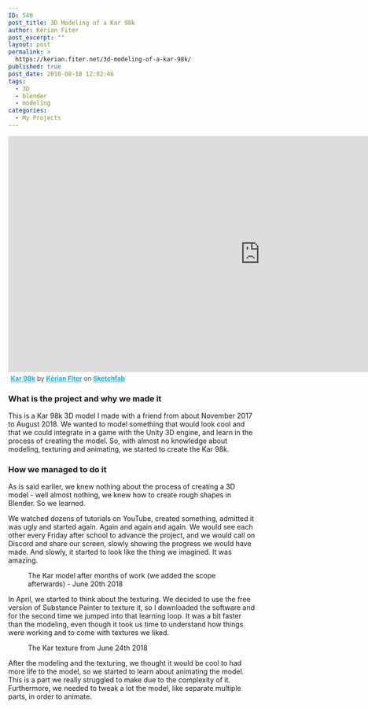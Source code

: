 ```yaml
---
ID: 540
post_title: 3D Modeling of a Kar 98k
author: Kérian Fiter
post_excerpt: ""
layout: post
permalink: >
  https://kerian.fiter.net/3d-modeling-of-a-kar-98k/
published: true
post_date: 2018-08-18 12:02:46
tags:
  - 3D
  - blender
  - modeling
categories:
  - My Projects
---
```

<!-- wp:html -->

<div class="sketchfab-embed-wrapper">
  <iframe title="A 3D model" width="1024" height="480" src="https://sketchfab.com/models/2696e0d5e90642a8988764ae6fc71f87/embed?autospin=0.2&autostart=1&preload=1&ui_controls=1&ui_infos=1&ui_inspector=1&ui_stop=1&ui_watermark=1&ui_watermark_link=1" frameborder="0" allow="autoplay; fullscreen; vr" mozallowfullscreen="true" webkitallowfullscreen="true"></iframe> <p style="font-size: 13px; font-weight: normal; margin: 5px; color: #4A4A4A;">
    <a href="https://sketchfab.com/3d-models/kar-98k-2696e0d5e90642a8988764ae6fc71f87?utm_medium=embed&utm_source=website&utm_campaign=share-popup" target="_blank" style="font-weight: bold; color: #1CAAD9;" rel="noopener noreferrer">Kar 98k</a> by <a href="https://sketchfab.com/kerian-fiter?utm_medium=embed&utm_source=website&utm_campaign=share-popup" target="_blank" style="font-weight: bold; color: #1CAAD9;" rel="noopener noreferrer">Kérian Fiter</a> on <a href="https://sketchfab.com?utm_medium=embed&utm_source=website&utm_campaign=share-popup" target="_blank" style="font-weight: bold; color: #1CAAD9;" rel="noopener noreferrer">Sketchfab</a>
  </p>
</div>

<!-- /wp:html -->

<!-- wp:heading {"level":3} -->

### What is the project and why we made it

<!-- /wp:heading -->

<!-- wp:paragraph -->

This is a Kar 98k 3D model I made with a friend from about November 2017 to August 2018. We wanted to model something that would look cool and that we could integrate in a game with the Unity 3D engine, and learn in the process of creating the model. So, with almost no knowledge about modeling, texturing and animating, we started to create the Kar 98k.

<!-- /wp:paragraph -->

<!-- wp:heading {"level":3} -->

### How we managed to do it

<!-- /wp:heading -->

<!-- wp:paragraph -->

As is said earlier, we knew nothing about the process of creating a 3D model - well almost nothing, we knew how to create rough shapes in Blender. So we learned.

<!-- /wp:paragraph -->

<!-- wp:paragraph -->

We watched dozens of tutorials on YouTube, created something, admitted it was ugly and started again. Again and again and again. We would see each other every Friday after school to advance the project, and we would call on Discord and share our screen, slowly showing the progress we would have made. And slowly, it started to look like the thing we imagined. It was amazing.

<!-- /wp:paragraph -->

<!-- wp:image {"align":"center","id":561,"className":"wp-image-561 size-full"} -->

<div class="wp-block-image wp-image-561 size-full">
  <figure class="aligncenter"><img src="https://kerian.fiter.net/wp-content/uploads/2018/08/kar.png" alt="" class="wp-image-561" /><figcaption>The Kar model after months of work (we added the scope afterwards) - June 20th 2018</figcaption></figure>
</div>

<!-- /wp:image -->

<!-- wp:paragraph -->

In April, we started to think about the texturing. We decided to use the free version of Substance Painter to texture it, so I downloaded the software and for the second time we jumped into that learning loop. It was a bit faster than the modeling, even though it took us time to understand how things were working and to come with textures we liked.

<!-- /wp:paragraph -->

<!-- wp:image {"align":"center","id":567,"className":"wp-image-567 size-full"} -->

<div class="wp-block-image wp-image-567 size-full">
  <figure class="aligncenter"><img src="https://kerian.fiter.net/wp-content/uploads/2018/08/kar-substance.png" alt="" class="wp-image-567" /><figcaption>The Kar texture from June 24th 2018</figcaption></figure>
</div>

<!-- /wp:image -->

<!-- wp:paragraph -->

After the modeling and the texturing, we thought it would be cool to had more life to the model, so we started to learn about animating the model. This is a part we really struggled to make due to the complexity of it. Furthermore, we needed to tweak a lot the model, like separate multiple parts, in order to animate. 

<!-- /wp:paragraph -->